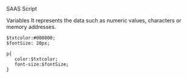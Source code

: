 SAAS Script

Variables
It represents the data such as numeric values, characters or memory addresses.
```
$txtcolor:#008000;
$fontSize: 20px;

p{
   color:$txtcolor;
   font-size:$fontSize;
}
```
